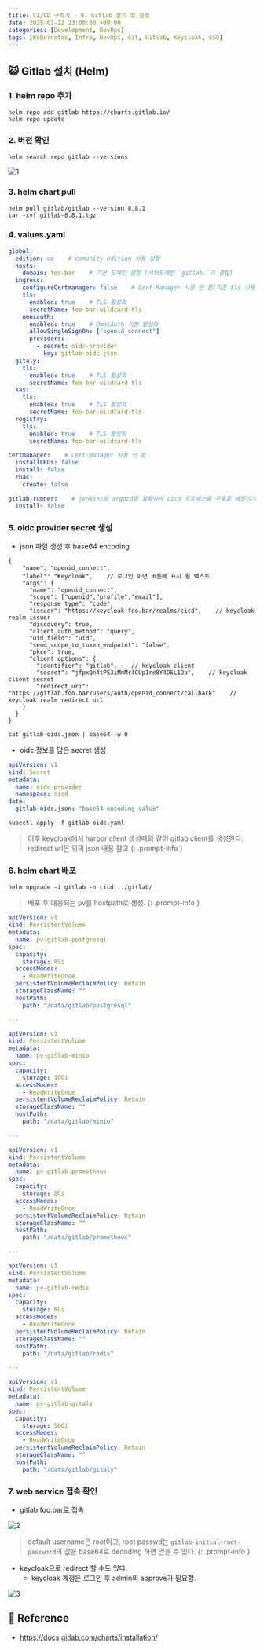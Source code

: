 ```yaml
---
title: CI/CD 구축기 - 8. Gitlab 설치 및 설정
date: 2025-01-22 23:00:00 +09:00
categories: [Development, DevOps]
tags: [Kubernetes, Infra, DevOps, Git, Gitlab, Keycloak, SSO]
---
```


## 😺 Gitlab 설치 (Helm)

### 1. helm repo 추가

```shell
helm repo add gitlab https://charts.gitlab.io/
helm repo update
```

### 2. 버전 확인

```shell
helm search repo gitlab --versions
```

![1](assets\post_imgs\2025-01-22-cicd_project_gitlab\1.png)

### 3. helm chart pull

```shell
helm pull gitlab/gitlab --version 8.8.1
tar -xvf gitlab-8.8.1.tgz
```

### 4. values.yaml

```yaml
global:
  edition: ce    # comunity edition 사용 설정
  hosts:
    domain: foo.bar    # 기본 도메인 설정 (서브도메인 `gitlab.`과 결합)
  ingress:
    configureCertmanager: false    # Cert-Manager 사용 안 함(기존 tls 사용)
    tls:
      enabled: true    # TLS 활성화
      secretName: foo-bar-wildcard-tls
    omniauth:
      enabled: true    # OmniAuth 기본 활성화
      allowSingleSignOn: ["openid_connect"]
      providers:
        - secret: oidc-provider
          key: gitlab-oidc.json
  gitaly:
    tls:
      enabled: true    # TLS 활성화
      secretName: foo-bar-wildcard-tls
  kas:
    tls:
      enabled: true    # TLS 활성화
      secretName: foo-bar-wildcard-tls
  registry:
    tls:
      enabled: true    # TLS 활성화
      secretName: foo-bar-wildcard-tls

certmanager:    # Cert-Manager 사용 안 함
  installCRDs: false
  install: false
  rbac:
    create: false

gitlab-runner:    # jenkins와 argocd를 활용하여 cicd 프로세스를 구축할 예정이기 때문에 제외
  install: false
```

### 5. oidc provider secret 생성

- json 파일 생성 후 base64 encoding

```json5
{
    "name": "openid_connect",
    "label": "Keycloak",    // 로그인 화면 버튼에 표시 될 텍스트
    "args": {
      "name": "openid_connect",
      "scope": ["openid","profile","email"],
      "response_type": "code",
      "issuer": "https://keycloak.foo.bar/realms/cicd",    // keycloak realm issuer
      "discovery": true,
      "client_auth_method": "query",
      "uid_field": "uid",
      "send_scope_to_token_endpoint": "false",
      "pkce": true,
      "client_options": {
        "identifier": "gitlab",    // keycloak client
        "secret": "jfpxQn4tPS3iMnMr4CUp1re8Y4D6L1Dp",    // keycloak client secret
        "redirect_uri": "https://gitlab.foo.bar/users/auth/openid_connect/callback"    // keycloak realm redirect url
    }
  }
}
```

```shell
cat gitlab-oidc.json | base64 -w 0
```

- oidc 정보를 담은 secret 생성

```yaml
apiVersion: v1
kind: Secret
metadata:
  name: oidc-provider
  namespace: cicd
data:
  gitlab-oidc.json: "base64 encoding value"
```

```shell
kubectl apply -f gitlab-oidc.yaml
```

> 이후 keycloak에서 harbor client 생성때와 같이 gitlab client를 생성한다.
> redirect url은 위의 json 내용 참고
{: .prompt-info }

### 6. helm chart 배포

```shell
helm upgrade -i gitlab -n cicd ../gitlab/
```

> 배포 후 대응되는 pv를 hostpath로 생성.
{: .prompt-info }

```yaml
apiVersion: v1
kind: PersistentVolume
metadata:
  name: pv-gitlab-postgresql
spec:
  capacity:
    storage: 8Gi
  accessModes:
    - ReadWriteOnce
  persistentVolumeReclaimPolicy: Retain
  storageClassName: ""
  hostPath:
    path: "/data/gitlab/postgresql"

---

apiVersion: v1
kind: PersistentVolume
metadata:
  name: pv-gitlab-minio
spec:
  capacity:
    storage: 10Gi
  accessModes:
    - ReadWriteOnce
  persistentVolumeReclaimPolicy: Retain
  storageClassName: ""
  hostPath:
    path: "/data/gitlab/minio"

---

apiVersion: v1
kind: PersistentVolume
metadata:
  name: pv-gitlab-prometheus
spec:
  capacity:
    storage: 8Gi
  accessModes:
    - ReadWriteOnce
  persistentVolumeReclaimPolicy: Retain
  storageClassName: ""
  hostPath:
    path: "/data/gitlab/prometheus"

---

apiVersion: v1
kind: PersistentVolume
metadata:
  name: pv-gitlab-redis
spec:
  capacity:
    storage: 8Gi
  accessModes:
    - ReadWriteOnce
  persistentVolumeReclaimPolicy: Retain
  storageClassName: ""
  hostPath:
    path: "/data/gitlab/redis"

---

apiVersion: v1
kind: PersistentVolume
metadata:
  name: pv-gitlab-gitaly
spec:
  capacity:
    storage: 50Gi
  accessModes:
    - ReadWriteOnce
  persistentVolumeReclaimPolicy: Retain
  storageClassName: ""
  hostPath:
    path: "/data/gitlab/gitaly"

```

### 7. web service 접속 확인

- gitlab.foo.bar로 접속

![2](assets\post_imgs\2025-01-22-cicd_project_gitlab\2.png)

> default username은 root이고, root passwd는 `gitlab-initial-root-password`의 값을 base64로 decoding 하면 얻을 수 있다.
{: .prompt-info }

- keycloak으로 redirect 할 수도 있다.
  - keycloak 계정은 로그인 후 admin의 approve가 필요함.

![3](assets\post_imgs\2025-01-22-cicd_project_gitlab\3.png)

## 📑 Reference

- <https://docs.gitlab.com/charts/installation/>
